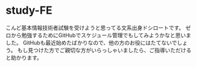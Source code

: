 # study-FE
こんど基本情報技術者試験を受けようと思ってる文系出身ドシロートです。
ゼロから勉強するためにGitHubでスケジュール管理でもしてみようかなと思いました。
GitHubも最近始めたばかりなので、他の方のお役にはたてないでしょう。
もし見つけた方でご親切な方がいらっしゃいましたら、ご指導いただけると助かります。
